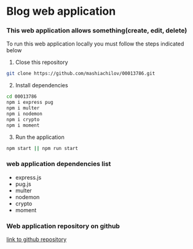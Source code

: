 # Blog web application

### This web application allows something(create, edit, delete)

To run this web application locally you must follow the steps indicated below

1. Close this repository

```bash
git clone https://github.com/mashiachilov/00013786.git
```

2. Install dependencies

```bash
cd 00013786
npm i express pug
npm i multer
npm i nodemon
npm i crypto
npm i moment
```

3. Run the application

```bash
npm start || npm run start
```

### web application dependencies list

- express.js
- pug.js
- multer
- nodemon
- crypto
- moment

### Web application repository on github

[link to github repository](https://github.com/mashiachilov/00013786)
